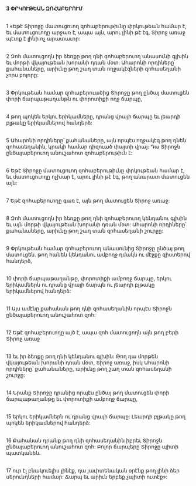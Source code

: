 **3 ՓՐԿՈՒԹԵԱՆ ԶՈՀԱԲԵՐՈՒՄ**

\
1 «Եթէ Տիրոջը մատուցուող զոհաբերութիւնը փրկութեան համար է, եւ մատուցուողը արջառ է, ապա այն, արու լինի թէ էգ, Տիրոջ առաջ պէտք է լինի ոչ արատաւոր:

\
2 Զոհ մատուցողն իր ձեռքը թող դնի զոհաբերուող անասունի գլխին եւ մորթի վկայութեան խորանի դռան մօտ: Ահարոնի որդիները՝ քահանաները, արիւնը թող շաղ տան ողջակէզների զոհասեղանի չորս բոլորը:

\
3 Փրկութեան համար զոհաբերուածից Տիրոջը թող ընծայ մատուցեն փորի ճարպաթաղանթն ու փորոտիքի ողջ ճարպը,

\
4 թող պոկեն երկու երիկամները, դրանց վրայի ճարպը եւ լեարդի բլթակը երիկամներով հանդերձ:

\
5 Ահարոնի որդիները՝ քահանաները, այն որպէս ողջակէզ թող դնեն զոհասեղանին, կրակի համար դիզուած փայտի վրայ: Դա Տիրոջն ընծայաբերուող անուշահոտ զոհաբերութիւն է:

\
6 Եթէ Տիրոջը մատուցուող զոհաբերութիւնը փրկութեան համար է, եւ մատուցուողը ոչխար է, արու լինի թէ էգ, թող անարատ մատուցեն այն:

\
7 Եթէ զոհաբերուողը գառ է, այն թող մատուցեն Տիրոջ առաջ:

\
8 Զոհ մատուցողն իր ձեռքը թող դնի զոհաբերուող կենդանու գլխին եւ այն մորթի վկայութեան խորանի դռան մօտ: Ահարոնի որդիները՝ քահանաները, արիւնը թող շաղ տան զոհասեղանի շուրջը:

\
9 Փրկութեան համար զոհաբերուող անասունից Տիրոջը ընծայ թող մատուցեն. թող հանեն կենդանու ամբողջ դմակն ու մէջքը զիստերով հանդերձ,

\
10 փորի ճարպաթաղանթը, փորոտիքի ամբողջ ճարպը, երկու երիկամներն ու դրանց վրայի ճարպն ու լեարդի բլթակը երիկամներով հանդերձ:

\
11 Այս ամէնը քահանան թող դնի զոհասեղանին որպէս Տիրոջն ընծայաբերուող անուշահոտ զոհ:

\
12 Եթէ զոհաբերուողը այծ է, ապա զոհ մատուցողն այն թող բերի Տիրոջ առաջ

\
13 եւ իր ձեռքը թող դնի կենդանու գլխին: Թող դա մորթեն վկայութեան խորանի դռան մօտ, Տիրոջ առաջ, իսկ Ահարոնի որդիները՝ քահանաները, արիւնը թող շաղ տան զոհասեղանի շուրջը:

\
14 Նրանք Տիրոջը դրանից որպէս ընծայ թող մատուցեն փորի ճարպաթաղանթը եւ փորոտիքի ամբողջ ճարպը,

\
15 երկու երիկամներն ու դրանց վրայի ճարպը: Լեարդի բլթակը թող պոկեն երիկամներով հանդերձ:

\
16 Քահանան դրանք թող դնի զոհասեղանին իբրեւ Տիրոջն ընծայաբերուող անուշահոտ զոհ:
Բոլոր ճարպերը Տիրոջը պիտի պատկանեն.

\
17 ուր էլ բնակուելիս լինէք, դա յաւիտենական օրէնք թող լինի ձեր սերունդների համար: Ճարպ եւ արիւն երբեք չպիտի ուտէք»:
